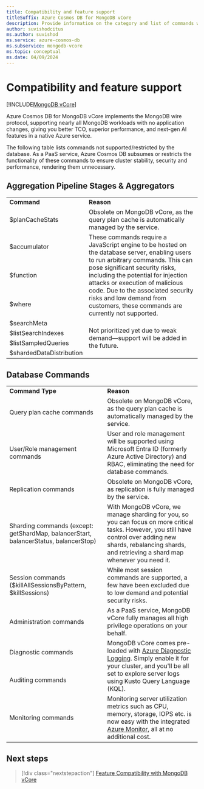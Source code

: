```yaml
---
title: Compatibility and feature support
titleSuffix: Azure Cosmos DB for MongoDB vCore
description: Provide information on the category and list of commands which are currently not supported on Mongo vCore.
author: suvishodcitus
ms.author: suvishod
ms.service: azure-cosmos-db
ms.subservice: mongodb-vcore
ms.topic: conceptual
ms.date: 04/09/2024
---
```


# Compatibility and feature support

[!INCLUDE[MongoDB vCore](~/reusable-content/ce-skilling/azure/includes/cosmos-db/includes/appliesto-mongodb-vcore.md)]

Azure Cosmos DB for MongoDB vCore implements the MongoDB wire protocol, supporting nearly all MongoDB workloads with no application changes, giving you better TCO, superior performance, and next-gen AI features in a native Azure service.

The following table lists commands not supported/restricted by the database. As a PaaS service, Azure Cosmos DB subsumes or restricts the functionality of these commands to ensure cluster stability, security and performance, rendering them unnecessary.


## Aggregation Pipeline Stages & Aggregators

<table>
<tr><td><b>Command</b></td><td><b>Reason</b></td></tr>

<tr><td>$planCacheStats</td><td rowspan="1">Obsolete on MongoDB vCore, as the query plan cache is automatically managed by the service.</td></tr>


<tr><td>$accumulator</td><td rowspan="3">These commands require a JavaScript engine to be hosted on the database server, enabling users to run arbitrary commands. This can pose significant security risks, including the potential for injection attacks or execution of malicious code. Due to the associated security risks and low demand from customers, these commands are currently not supported. </td></tr>
<tr><td>$function</td></tr>
<tr><td>$where</td></tr>

<tr><td>$searchMeta</td><td rowspan="4">Not prioritized yet due to weak demand—support will be added in the future.</td></tr>
<tr><td>$listSearchIndexes</td></tr>
<tr><td>$listSampledQueries</td></tr>
<tr><td>$shardedDataDistribution</td></tr>

</table>


## Database Commands

<table>
<tr><td><b>Command Type</b></td><td><b>Reason</b></td></tr>

<tr><td rowspan="1">Query plan cache commands</td><td rowspan="1">Obsolete on MongoDB vCore, as the query plan cache is automatically managed by the service.</td></tr>

<tr><td rowspan="1">User/Role management commands</td><td rowspan="1">User and role management will be supported using Microsoft Entra ID (formerly Azure Active Directory) and RBAC, eliminating the need for database commands.</td></tr>

<tr><td rowspan="1">Replication commands</td><td rowspan="1">Obsolete on MongoDB vCore, as replication is fully managed by the service.</td></tr>

<tr><td rowspan="1">Sharding commands (except: getShardMap, balancerStart, balancerStatus, balancerStop)</td><td rowspan="1">With MongoDB vCore, we manage sharding for you, so you can focus on more critical tasks. However, you still have control over adding new shards, rebalancing shards, and retrieving a shard map whenever you need it.</td></tr>

<tr><td rowspan="1">Session commands ($killAllSessionsByPattern, $killSessions) </td><td rowspan="1">While most session commands are supported, a few have been excluded due to low demand and potential security risks.</td></tr>

<tr><td rowspan="1">Administration commands</td><td rowspan="1">As a PaaS service, MongoDB vCore fully manages all high privilege operations on your behalf.</td></tr>

<tr><td rowspan="1">Diagnostic commands</td><td rowspan="2">MongoDB vCore comes pre-loaded with <a href="https://learn.microsoft.com/azure/cosmos-db/mongodb/vcore/how-to-monitor-diagnostics-logs" target="_blank">Azure Diagnostic Logging</a>. Simply enable it for your cluster, and you'll be all set to explore server logs using Kusto Query Language (KQL).</td></tr>

<tr><td>Auditing commands</td></tr>

<tr><td rowspan="1">Monitoring commands</td><td rowspan="1">Monitoring server utilization metrics such as CPU, memory, storage, IOPS etc. is now easy with the integrated <a href="https://learn.microsoft.com/en-us/azure/cosmos-db/mongodb/vcore/monitor-metrics" target="_blank">Azure Monitor</a>, all at no additional cost.</td></tr>


</table>



## Next steps

> [!div class="nextstepaction"]
> [Feature Compatibility with MongoDB vCore](compatibility.md)



